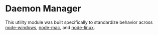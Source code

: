 # Daemon Manager

This utility module was built specifically to standardize behavior across
[node-windows](http://github.com/coreybutler/node-windows), 
[node-mac](http://github.com/coreybutler/node-mac), and 
[node-linux](http://github.com/coreybutler/node-linux).
